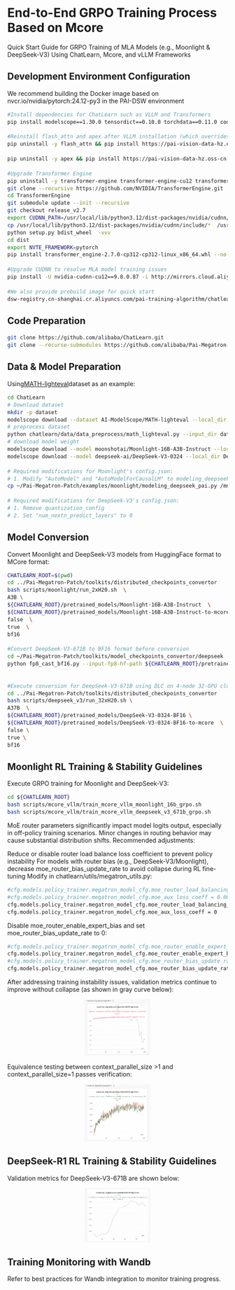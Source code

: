 # End-to-End GRPO Training Process Based on Mcore

Quick Start Guide for GRPO Training of MLA Models (e.g., Moonlight & DeepSeek-V3) Using ChatLearn, Mcore, and vLLM Frameworks

## Development Environment Configuration
We recommend building the Docker image based on nvcr.io/nvidia/pytorch:24.12-py3 in the PAI-DSW environment
```bash
#Install dependencies for ChatLearn such as VLLM and Transformers
pip install modelscope==1.30.0 tensordict==0.10.0 torchdata==0.11.0 codetiming==1.4.0 vllm==0.8.5 transformers==4.56.2 blobfile==3.0.0 numpy==1.26.4 accelerate==1.10.0 wandb==0.19.11 datasets==3.6.0 grpcio==1.71.0 omegaconf==2.3.0  hydra-core==1.3.2 msgspec==0.19.0 mathruler==0.1.0 pylatexenc==2.10 langgraph==0.6.6 ray[default]==2.46.0 -i https://mirrors.aliyun.com/pypi/simple/ 

#Reinstall flash_attn and apex after VLLM installation (which overrides pytorch)
pip uninstall -y flash_attn && pip install https://pai-vision-data-hz.oss-cn-zhangjiakou.aliyuncs.com/csrc/flash-attention/torch2.6.0-cu12x/flash_attn-2.4.2-cp312-cp312-linux_x86_64.whl --no-cache-dir -i https://mirrors.aliyun.com/pypi/simple/ 

pip uninstall -y apex && pip install https://pai-vision-data-hz.oss-cn-zhangjiakou.aliyuncs.com/csrc/apex/torch2.6.0-cuda12x/apex-0.1-cp312-cp312-linux_x86_64.whl --no-cache-dir -i https://mirrors.aliyun.com/pypi/simple/ 

#Upgrade Transformer Engine
pip uninstall -y transformer-engine transformer-engine-cu12 transformer-engine-torch
git clone --recursive https://github.com/NVIDIA/TransformerEngine.git
cd TransformerEngine
git submodule update --init --recursive
git checkout release_v2.7
export CUDNN_PATH=/usr/local/lib/python3.12/dist-packages/nvidia/cudnn/
cp /usr/local/lib/python3.12/dist-packages/nvidia/cudnn/include/*  /usr/local/cuda/include/
python setup.py bdist_wheel  -vvv
cd dist
export NVTE_FRAMEWORK=pytorch 
pip install transformer_engine-2.7.0-cp312-cp312-linux_x86_64.whl --no-cache-dir -i https://mirrors.aliyun.com/pypi/simple/ --trusted-host mirrors.cloud.aliyuncs.com

#Upgrade CUDNN to resolve MLA model training issues
pip install -U nvidia-cudnn-cu12==9.8.0.87 -i http://mirrors.cloud.aliyuncs.com/pypi/simple --trusted-host mirrors.cloud.aliyuncs.com

#We also provide prebuild image for quick start
dsw-registry.cn-shanghai.cr.aliyuncs.com/pai-training-algorithm/chatlearn:torch2.6.0-vllm0.8.5-te2.7-ubuntu24.04-cuda12.6-py312
```
## Code Preparation

```bash
git clone https://github.com/alibaba/ChatLearn.git
git clone --recurse-submodules https://github.com/alibaba/Pai-Megatron-Patch.git
```

## Data & Model Preparation
Using[MATH-lighteval](https://www.modelscope.cn/datasets/AI-ModelScope/MATH-lighteval)dataset as an example:
```bash
cd ChatLearn
# Download dataset
mkdir -p dataset
modelscope download --dataset AI-ModelScope/MATH-lighteval --local_dir dataset/MATH-lighteval
# preprocess dataset
python chatlearn/data/data_preprocess/math_lighteval.py --input_dir dataset/MATH-lighteval --local_dir dataset/MATH-lighteval
# download model weight
modelscope download --model moonshotai/Moonlight-16B-A3B-Instruct --local_dir Moonlight-16B-A3B-Instruct
modelscope download --model deepseek-ai/DeepSeek-V3-0324 --local_dir DeepSeek-V3-0324

# Required modifications for Moonlight's config.json:
# 1. Modify "AutoModel" and "AutoModelForCausalLM" to modeling_deepseek_pai.DeepseekV3Model and modeling_deepseek_pai.DeepseekV3ForCausalLM respectively
cp ~/Pai-Megatron-Patch/examples/moonlight/modeling_deepseek_pai.py /mnt/data/ckpts/huggingface/Moonlight-16B-A3B-Instruct

# Required modifications for DeepSeek-V3's config.json:
# 1. Remove quantization_config
# 2. Set "num_nextn_predict_layers" to 0

```

## Model Conversion
Convert Moonlight and DeepSeek-V3 models from HuggingFace format to MCore format:
```bash
CHATLEARN_ROOT=$(pwd)
cd ../Pai-Megatron-Patch/toolkits/distributed_checkpoints_convertor
bash scripts/moonlight/run_2xH20.sh  \
A3B \
${CHATLEARN_ROOT}/pretrained_models/Moonlight-16B-A3B-Instruct  \
${CHATLEARN_ROOT}/pretrained_models/Moonlight-16B-A3B-Instruct-to-mcore \
false  \
true  \
bf16

#Convert DeepSeek-V3-671B to BF16 format before conversion
cd ~/Pai-Megatron-Patch/toolkits/model_checkpoints_convertor/deepseek
python fp8_cast_bf16.py --input-fp8-hf-path ${CHATLEARN_ROOT}/pretrained_models/DeepSeek-V3-0324 --output-bf16-hf-path ${CHATLEARN_ROOT}/pretrained_models/DeepSeek-V3-0324-BF16


#Execute conversion for DeepSeek-V3-671B using DLC on 4-node 32-GPU cluster
cd ../Pai-Megatron-Patch/toolkits/distributed_checkpoints_convertor
bash scripts/deepseek_v3/run_32xH20.sh \
A37B  \
${CHATLEARN_ROOT}/pretrained_models/DeepSeek-V3-0324-BF16 \
${CHATLEARN_ROOT}/pretrained_models/DeepSeek-V3-0324-BF16-to-mcore  \
false \
true \
bf16

```

## Moonlight RL Training & Stability Guidelines
Execute GRPO training for Moonlight and DeepSeek-V3:

```bash
cd ${CHATLEARN_ROOT}
bash scripts/mcore_vllm/train_mcore_vllm_moonlight_16b_grpo.sh
bash scripts/mcore_vllm/train_mcore_vllm_deepseek_v3_671b_grpo.sh
```
MoE router parameters significantly impact model logits output, especially in off-policy training scenarios. Minor changes in routing behavior may cause substantial distribution shifts. Recommended adjustments:

Reduce or disable router load balance loss coefficient to prevent policy instability
For models with router bias (e.g., DeepSeek-V3/Moonlight), decrease moe_router_bias_update_rate to avoid collapse during RL fine-tuning Modify in chatlearn/utils/megatron_utils.py:
```bash
#cfg.models.policy_trainer.megatron_model_cfg.moe_router_load_balancing_type = "seq_aux_loss"
#cfg.models.policy_trainer.megatron_model_cfg.moe_aux_loss_coeff = 0.001
cfg.models.policy_trainer.megatron_model_cfg.moe_router_load_balancing_type = "none"
cfg.models.policy_trainer.megatron_model_cfg.moe_aux_loss_coeff = 0
```

Disable moe_router_enable_expert_bias and set moe_router_bias_update_rate to 0:
```bash 
#cfg.models.policy_trainer.megatron_model_cfg.moe_router_enable_expert_bias = True
cfg.models.policy_trainer.megatron_model_cfg.moe_router_enable_expert_bias = False
#cfg.models.policy_trainer.megatron_model_cfg.moe_router_bias_update_rate =1e-3
cfg.models.policy_trainer.megatron_model_cfg.moe_router_bias_update_rate = 0.0
```

After addressing training instability issues, validation metrics continue to improve without collapse (as shown in gray curve below):
<p align="center">
  <picture>
    <img alt="ChatLearn" src="docs/images/moonlight.png" width=30%>
  </picture>
</p>


Equivalence testing between context_parallel_size >1 and context_parallel_size=1 passes verification:
<p align="center">
  <picture>
    <img alt="ChatLearn" src="docs/images/cp1cp2.png" width=30%>
  </picture>
</p>

## DeepSeek-R1 RL Training & Stability Guidelines
Validation metrics for DeepSeek-V3-671B are shown below:
<p align="center">
  <picture>
    <img alt="ChatLearn" src="docs/images/dsv3.png" width=30%>
  </picture>
</p>


## Training Monitoring with Wandb
Refer to best practices for Wandb integration to monitor training progress.
